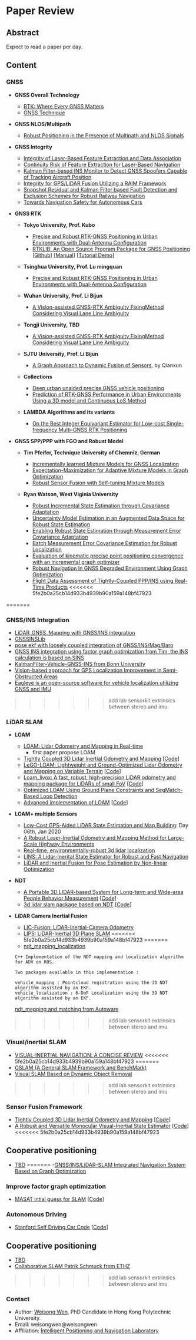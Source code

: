 # Paper Review

## Abstract
Expect to read a paper per day.

## Content
### GNSS

- **GNSS Overall Technology**
    - [RTK: Where Every GNSS Matters](https://www.unoosa.org/pdf/icg/2014/wg/wgb10.pdf)
    - [GNSS Technique](gnss_technique/README.md)

- **GNSS NLOS/Multipath**
    - [Robust Positioning in the Presence of Multipath and NLOS Signals ](https://ntrs.nasa.gov/archive/nasa/casi.ntrs.nasa.gov/20190034171.pdf) 

- **GNSS Integrity**
    - [Integrity of Laser-Based Feature Extraction and Data Association ](https://ieeexplore.ieee.org/document/7479746) 
    - [Continuity Risk of Feature Extraction for Laser-Based Navigation](https://pdfs.semanticscholar.org/0959/b88975a369b9685357a710e2cfabfed86441.pdf?_ga=2.30687740.2123690660.1578646651-472082014.1564729936) 
    - [Kalman Filter-based INS Monitor to Detect GNSS Spoofers Capable of Tracking Aircraft Position](https://ieeexplore.ieee.org/document/7479805) 
    - [Integrity for GPS/LiDAR Fusion Utilizing a RAIM Framework](https://pdfs.semanticscholar.org/07fb/1f3a1b19a48d24bd78de37d40f6c14cee3e1.pdf?_ga=2.68308434.2123690660.1578646651-472082014.1564729936) 
    - [Snapshot Residual and Kalman Filter based Fault Detection and Exclusion Schemes for Robust Railway Navigation](https://ieeexplore.ieee.org/document/7954171) 
    - [Towards Navigation Safety for Autonomous Cars](https://www.insidegnss.com/auto/novdec17-JOERGER.pdf) 
    

- **GNSS RTK**

    - **Tokyo University, Prof. Kubo**
        - [Precise and Robust RTK-GNSS Positioning in Urban Environments with Dual-Antenna Configuration](https://www.mdpi.com/1424-8220/19/16/3586)
        - [RTKLIB: An Open Source Program Package for GNSS Positioning](https://ieeexplore.ieee.org/document/7479746) [[Github](https://github.com/tomojitakasu/RTKLIB/tree/rtklib_2.4.3)] [[Manual](http://www.rtklib.com/prog/manual_2.4.2.pdf)] [[Tutorial Demo](http://www.rtklib.com/rtklib_tutorial.htm)]

    - **Tsinghua University, Prof. Lu mingquan**
        - [Precise and Robust RTK-GNSS Positioning in Urban Environments with Dual-Antenna Configuration](https://www.mdpi.com/1424-8220/19/16/3586)
    
    - **Wuhan University, Prof. Li Bijun**
        - [A Vision-assisted GNSS-RTK Ambiguity FixingMethod Considering Visual Lane Line Ambiguity](https://www.ion.org/plans/upload/PLANS20Program.pdf)
    
    - **Tongji University, TBD**
        - [A Vision-assisted GNSS-RTK Ambiguity FixingMethod Considering Visual Lane Line Ambiguity](https://www.ion.org/plans/upload/PLANS20Program.pdf)
    
    - **SJTU University, Prof. Li Bijun**
        - [A Graph Approach to Dynamic Fusion of Sensors](https://www.ion.org/plans/upload/PLANS20Program.pdf), by Qianxun
    
    - **Collections**
        - [Deep urban unaided precise GNSS vehicle positioning](https://arxiv.org/pdf/1906.09539.pdf)
        - [Prediction of RTK-GNSS Performance in Urban Environments Using a 3D model and Continuous LoS Method](20200218/README.md)
    - **LAMBDA Algorithms and its variants**
        - [On the Best Integer Equivariant Estimator for Low-cost Single-frequency Multi-GNSS RTK Positioning](20200217/README.md)

- **GNSS SPP/PPP with FGO and Robust Model**

    - **Tim Pfeifer, Technique University of Chemniz, German**
        - [Incrementally learned Mixture Models for GNSS Localization](https://www.tu-chemnitz.de/etit/proaut/publications/pfeifer19_IV.pdf)
        - [Expectation-Maximization for Adaptive Mixture Models in Graph Optimization](https://www.tu-chemnitz.de/etit/proaut/publications/pfeifer19_ICRA.pdf)
        - [Robust Sensor Fusion with Self-tuning Mixture Models](https://www.tu-chemnitz.de/etit/proaut/publications/IROS2018.pdf)

    - **Ryan Watson, West Viginia University**
        - [Robust Incremental State Estimation through Covariance Adaptation](https://arxiv.org/pdf/1910.05382)
        - [Uncertainty Model Estimation in an Augmented Data Space for Robust State Estimation](https://arxiv.org/pdf/1908.04372)
        - [Enabling Robust State Estimation through Measurement Error Covariance Adaptation](https://arxiv.org/pdf/1906.04055)
        - [Batch Measurement Error Covariance Estimation for Robust Localization](https://www.researchgate.net/profile/Ryan_Watson7/publication/328643146_Batch_Measurement_Error_Covariance_Estimation_for_Robust_Localization/links/5bdb652ea6fdcc3a8db6d7ee/Batch-Measurement-Error-Covariance-Estimation-for-Robust-Localization.pdf)
        - [Evaluation of kinematic precise point positioning convergence with an incremental graph optimizer](https://arxiv.org/pdf/1804.04197)
        - [Robust Navigation In GNSS Degraded Environment Using Graph Optimization](https://arxiv.org/pdf/1806.08899)
        - [Flight Data Assessment of Tightly-Coupled PPP/INS using Real-Time Products](https://web.statler.wvu.edu/~gross/docs/IEEE_AESSM_TightPPP_INS_wRTGxGDGPS_R2.pdf)
<<<<<<< 5fe2b0a25cb14d933b4939b90a159a148bf47923
    
=======

### GNSS/INS Integration

- [LiDAR_GNSS_Mapping with GNSS/INS integration](https://github.com/ZhuangYanDLUT/lidar_gnss_mapping/blob/master/lidar_gnss_mapping/src/gps_ins_node.cpp)
- [GNSSINSLib](https://github.com/weisongwen/GNSSINSLib)
- [pose ekf with loosely coupled integration of GNSS/INS/Mag/Baro](https://github.com/libing64/pose_ekf)
- [GNSS INS integration using factor graph optimization from Tim, the INS calculation is based on SINS](https://github.com/weisongwen/ION_PLANS_2020)
- [KalmanFilter-Vehicle-GNSS-INS from Bonn University](https://github.com/alirezaahmadi/KalmanFilter-Vehicle-GNSS-INS)
- [Vision-based approach for GPS Localization Improvement in Semi-Obstructed Areas](https://github.com/alirezaahmadi/GNSS-AR)
- [Eagleye is an open-source software for vehicle localization utilizing GNSS and IMU](https://github.com/MapIV/eagleye)


>>>>>>> add lab sensorkit extrinsics between stereo and imu
### LiDAR SLAM
- **LOAM**
    - [LOAM: Lidar Odometry and Mapping in Real-time](http://www.roboticsproceedings.org/rss10/p07.pdf) 
        - first paper propose LOAM
    - [Tightly Coupled 3D Lidar Inertial Odometry and Mapping](https://arxiv.org/pdf/1904.06993.pdf) [[Code](https://github.com/hyye/lio-mapping)]
    - [LeGO-LOAM: Lightweight and Ground-Optimized Lidar Odometry and Mapping on Variable Terrain](https://arxiv.org/pdf/1904.06993.pdf) [[Code](https://github.com/RobustFieldAutonomyLab/LeGO-LOAM)]
    - [Loam_livox: A fast, robust, high-precision LiDAR odometry and mapping package for LiDARs of small FoV](https://arxiv.org/pdf/1909.06700.pdf) [[Code](https://github.com/hku-mars/loam_livox)]
    - [Optimized LOAM Using Ground Plane Constraints and SegMatch-Based Loop Detection](https://www.mdpi.com/1424-8220/19/24/5419/pdf) 
    - [Advanced implementation of LOAM](https://github.com/HKUST-Aerial-Robotics/A-LOAM) [[Code](https://github.com/HKUST-Aerial-Robotics/A-LOAM)]

- **LOAM+ multiple Sensors**
    - [Low-Cost GPS-Aided LiDAR State Estimation and Map Building](20200106/README.md): Day 06th, Jan 2020
    - [A Robust Laser-Inertial Odometry and Mapping Method for Large-Scale Highway Environments](https://www.researchgate.net/publication/338115486_A_Robust_Laser-Inertial_Odometry_and_Mapping_Method_for_Large-Scale_Highway_Environments) 
    - [Real-time, environmentally-robust 3d lidar localization](https://arxiv.org/pdf/1910.12728.pdf) 
    - [LINS: A Lidar-Inerital State Estimator for Robust and Fast Navigation](https://arxiv.org/pdf/1907.02233.pdf) 
    - [LiDAR and Inertial Fusion for Pose Estimation by Non-linear Optimization](https://arxiv.org/pdf/1710.07104.pdf)
    
    

- **NDT** 
    - [A Portable 3D LIDAR-based System for Long-term and Wide-area People Behavior Measurement](https://www.researchgate.net/publication/331283709_A_portable_three-dimensional_LIDAR-based_system_for_long-term_and_wide-area_people_behavior_measurement) [[Code](https://github.com/koide3/hdl_graph_slam)]
    - [3d lidar slam package based on NDT](https://github.com/ningwang1028/lidar_slam_3d) [[Code](https://github.com/ningwang1028/lidar_slam_3d)]

- **LiDAR Camera Inertial Fusion** 
    - [LIC-Fusion: LiDAR-Inertial-Camera Odometry](https://arxiv.org/pdf/1909.04102.pdf) 
    - [LIPS: LiDAR-Inertial 3D Plane SLAM](https://www.researchgate.net/profile/Yulin_Yang3/publication/327514859_LIPS_LiDAR-Inertial_3D_Plane_SLAM/links/5b92ebdd299bf1473923ca77/LIPS-LiDAR-Inertial-3D-Plane-SLAM.pdf)
<<<<<<< 5fe2b0a25cb14d933b4939b90a159a148bf47923
=======
    - [ndt_mapping_localization](https://github.com/melhousni/ndt_mapping_localization)
    ```
    C++ Implementation of the NDT mapping and localization algorithm for ADV on ROS.

    Two packages available in this implementation :

    vehicle_mapping : Pointcloud registration using the 3D NDT algorithm assisted by an EKF.
    vehicle_localization : 6-DoF Localization using the 3D NDT algorithm assisted by an EKF.
    ```
    [ndt_mapping and matching from Autoware](https://github.com/rsasaki0109/ndt_mapping)
>>>>>>> add lab sensorkit extrinsics between stereo and imu

### Visual/inertial SLAM

- [VISUAL-INERTIAL NAVIGATION: A CONCISE REVIEW](20200107/README.md)
<<<<<<< 5fe2b0a25cb14d933b4939b90a159a148bf47923
=======
- [GSLAM (A General SLAM Framework and BenchMark)](https://github.com/zdzhaoyong/GSLAM)
- [Visual SLAM Based on Dynamic Object Removal](https://ieeexplore.ieee.org/document/8961397)

>>>>>>> add lab sensorkit extrinsics between stereo and imu

### Sensor Fusion Framework
- [Tightly Coupled 3D Lidar Inertial Odometry and Mapping](https://arxiv.org/pdf/1904.06993.pdf) [[Code](https://github.com/hyye/lio-mapping)]
- [A Robust and Versatile Monocular Visual-Inertial State Estimator](https://arxiv.org/pdf/1708.03852.pdf) [[Code](https://github.com/HKUST-Aerial-Robotics/VINS-Fusion)]
<<<<<<< 5fe2b0a25cb14d933b4939b90a159a148bf47923

## Cooperative positioning
- [TBD](20200106/README.md)
=======
-[GNSS/INS/LiDAR-SLAM Integrated Navigation System Based on Graph Optimization](https://www.mdpi.com/2072-4292/11/9/1009/pdf)

### Improve factor graph optimization
- [MASAT intial guess for SLAM](https://github.com/karoly-hars/MASAT_IG_for_SLAM) [[Code](https://github.com/karoly-hars/MASAT_IG_for_SLAM)]

### Autonomous Driving
- [Stanford Self Driving Car Code](https://github.com/emmjaykay/stanford_self_driving_car_code) [[Code](https://github.com/emmjaykay/stanford_self_driving_car_code)]

## Cooperative positioning
- [TBD](20200106/README.md)
- [Collaborative SLAM Patrik Schmuck from ETHZ](https://scholar.google.com/citations?hl=en&user=ssNhoMgAAAAJ&sortby=pubdate&view_op=list_works&citft=1&citft=2&email_for_op=wenwsrobo%40gmail.com&gmla=AJsN-F7zDqQ26Xyb5SOvvZMzQlZ7gEPwOjOvfCCHn44Y5UrwfQwD23SA6xWXS1w5GfQ_ma0FPkHUUJuvXAnCQGQgMW3F-JoprpaLQzpMIKPshIDrFa4IlQNsjHrDccubOyx506EtYcNrRwAyI_eIQMTdL3I3GMltZ4fTiZdan2FM0JJRk6vT7QVk9gH62s8aAKjetgffjc3504CLe3tytTTet85RS21RUKjygkZ9LGnezItmxqyoBgs8VUeMvUrQpbtZdK3Oi97d)

>>>>>>> add lab sensorkit extrinsics between stereo and imu

### Contact
- Author: [Weisong Wen](https://weisongwen.wixsite.com/weisongwen), PhD Candidate in Hong Kong Polytechnic University.
- Email: weisongwen@weisongwen
- Affiliation: [Intelligent Positioning and Navigation Laboratory](https://www.polyu-ipn-lab.com/)